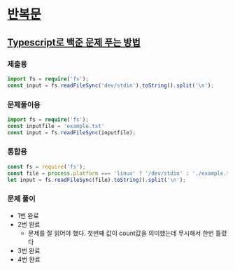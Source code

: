 
# [반복문](https://www.acmicpc.net/step/3)
## [Typescript로 백준 문제 푸는 방법](https://velog.io/@kgunwoo26/TypeScript%EB%A1%9C-%EB%B0%B1%EC%A4%80-%EB%AC%B8%EC%A0%9C-%ED%92%80%EA%B8%B0)

### 제출용
```typescript
import fs = require('fs');
const input = fs.readFileSync('dev/stdin').toString().split('\n');
```

### 문제풀이용
```typescript
import fs = require('fs');
const inputfile = 'example.txt'
const input = fs.readFileSync(inputfile);
```

### 통합용
```typescript
const fs = require('fs');
const file = process.platform === 'linux' ? '/dev/stdin' : './example.txt';
let input = fs.readFileSync(file).toString().split('\n');
```

### 문제 풀이
- 1번 완료
- 2번 완료
  - 문제를 잘 읽어야 했다. 첫번째 값이 count값을 의미했는데 무시해서 한번 틀렸다
- 3번 완료
- 4번 완료